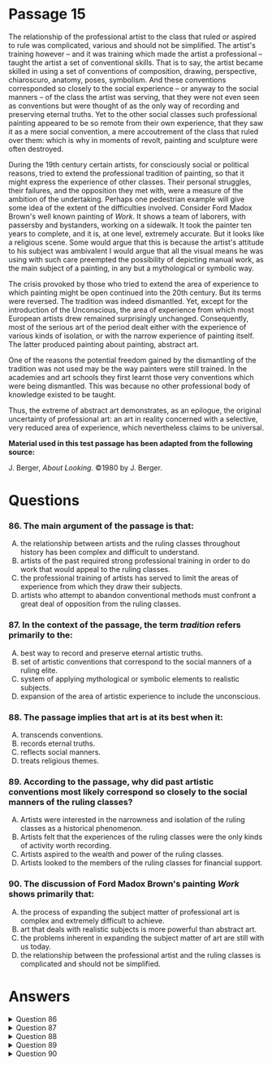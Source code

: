 # Passage 15
The relationship of the professional artist to the class that ruled or aspired to rule was complicated, various and should not be simplified. The artist's training however – and it was training which made the artist a professional – taught the artist a set of conventional skills. That is to say, the artist became skilled in using a set of conventions of composition, drawing, perspective, chiaroscuro, anatomy, poses, symbolism. And these conventions corresponded so closely to the social experience – or anyway to the social manners – of the class the artist was serving, that they were not even seen as conventions but were thought of as the only way of recording and preserving eternal truths. Yet to the other social classes such professional painting appeared to be so remote from their own experience, that they saw it as a mere social convention, a mere accoutrement of the class that ruled over them: which is why in moments of revolt, painting and sculpture were often destroyed.

During the 19th century certain artists, for consciously social or political reasons, tried to extend the professional tradition of painting, so that it might express the experience of other classes. Their personal struggles, their failures, and the opposition they met with, were a measure of the ambition of the undertaking. Perhaps one pedestrian example will give some idea of the extent of the difficulties involved. Consider Ford Madox Brown's well known painting of *Work*. It shows a team of laborers, with passersby and bystanders, working on a sidewalk. It took the painter ten years to complete, and it is, at one level, extremely accurate. But it looks like a religious scene. Some would argue that this is because the artist's attitude to his subject was ambivalent I would argue that all the visual means he was using with such care preempted the possibility of depicting manual work, as the main subject of a painting, in any but a mythological or symbolic way.

The crisis provoked by those who tried to extend the area of experience to which painting might be open continued into the 20th century. But its terms were reversed. The tradition was indeed dismantled. Yet, except for the introduction of the Unconscious, the area of experience from which most European artists drew remained surprisingly unchanged. Consequently, most of the serious art of the period dealt either with the experience of various kinds of isolation, or with the narrow experience of painting itself. The latter produced painting about painting, abstract art.

One of the reasons the potential freedom gained by the dismantling of the tradition was not used may be the way painters were still trained. In the academies and art schools they first learnt those very conventions which were being dismantled. This was because no other professional body of knowledge existed to be taught.

Thus, the extreme of abstract art demonstrates, as an epilogue, the original uncertainty of professional art: an art in reality concerned with a selective, very reduced area of experience, which nevertheless claims to be universal.

**Material used in this test passage has been adapted from the following source:**

J. Berger, *About Looking*. ©1980 by J. Berger.

# Questions
### 86. The main argument of the passage is that:
<ol type="A">
  <li>the relationship between artists and the ruling classes throughout history has been complex and difficult to understand.</li>
  <li>artists of the past required strong professional training in order to do work that would appeal to the ruling classes.</li>
  <li>the professional training of artists has served to limit the areas of experience from which they draw their subjects.</li>
  <li>artists who attempt to abandon conventional methods must confront a great deal of opposition from the ruling classes.</li>
</ol>

### 87. In the context of the passage, the term *tradition* refers primarily to the:
<ol type="A">
  <li>best way to record and preserve eternal artistic truths.</li>
  <li>set of artistic conventions that correspond to the social manners of a ruling elite.</li>
  <li>system of applying mythological or symbolic elements to realistic subjects.</li>
  <li>expansion of the area of artistic experience to include the unconscious.</li>
</ol>

### 88. The passage implies that art is at its best when it:
<ol type="A">
  <li>transcends conventions.</li>
  <li>records eternal truths.</li>
  <li>reflects social manners.</li>
  <li>treats religious themes.</li>
</ol>

### 89. According to the passage, why did past artistic conventions most likely correspond so closely to the social manners of the ruling classes?
<ol type="A">
  <li>Artists were interested in the narrowness and isolation of the ruling classes as a historical phenomenon.</li>
  <li>Artists felt that the experiences of the ruling classes were the only kinds of activity worth recording.</li>
  <li>Artists aspired to the wealth and power of the ruling classes.</li>
  <li>Artists looked to the members of the ruling classes for financial support.</li>
</ol>

### 90. The discussion of Ford Madox Brown's painting *Work* shows primarily that:
<ol type="A">
  <li>the process of expanding the subject matter of professional art is complex and extremely difficult to achieve.</li>
  <li>art that deals with realistic subjects is more powerful than abstract art.</li>
  <li>the problems inherent in expanding the subject matter of art are still with us today.</li>
  <li>the relationship between the professional artist and the ruling classes is complicated and should not be simplified.</li>
</ol>

# Answers
<details>
  <summary>Question 86</summary>
  <b>Solution</b>: The correct answer is <b>C</b>.

  <ol type="A">
    <li>The complexity of the relationship between artists and the class they served is mentioned only to introduce the topic of the traditional skills that artists acquired through formal training.</li>
    <li>The author’s point is not that strong academic strictures were required to induce artists to paint in a way that would please their patrons but that artists accepted the prevalent approach to painting “as the only way of recording and preserving eternal truths”.</li>
    <li>The argument that art training through the nineteenth and into the twentieth centuries perpetuated conventions that reflected the experiences of a vanishing ruling class is introduced in the first paragraph. This argument is developed through the example of a work that seemed to defy these conventions but in fact could not escape them. It is summarized in the last two paragraphs.</li>
    <li>The opposition encountered by artists who attempted unconventional approaches is mentioned as only one of the factors indicating the ambition of this attempt. It is not discussed, and it is not attributed to a particular social stratum.</li>
  </ol>
</details>

<details>
  <summary>Question 87</summary>
  <b>Solution</b>: The correct answer is <b>B</b>.

  <ol type="A">
    <li>The author implicitly disputes the existence of eternal artistic truths “these conventions . . . were not even seen as conventions”. Accordingly, the passage offers no value judgment about any specific approach to painting.</li>
    <li><i>Tradition</i> is used in reference to “the professional tradition of painting” that “certain artists . . . tried to extend . . . so that it might express the experience of other classes”. The experience that this tradition expressed at the time were those of “the class the artist was serving”, previously identified as “the class that ruled”. The usage of the term elsewhere in the passage–the “tradition was indeed dismantled” and the “dismantling of the tradition” – confirms that it refers to artistic conventions that the author identifies with a ruling elite.</li>
    <li>The passage provides no particulars about the way such conventions of traditional European painting were used.</li>
    <li>The inclusion of psychological concepts in artistic experience is presented as an <u>exception</u> to the tradition: “except for the introduction of the Unconscious, the area of experience from which most European artists drew remained surprisingly unchanged”.</li>
  </ol>
</details>

<details>
  <summary>Question 88</summary>
  <b>Solution</b>: The correct answer is <b>A</b>.

  <ol type="A">
    <li>The author argues that the art training that continued into the twentieth century restricted much painting to the expression of conventional skills, corresponding to the experiences of a single class, even though artists had in principle been freed from reliance on such conventions. Implicitly, therefore, the author believes that the best art transcends conventions.</li>
    <li>The author apparently rejects the concept of “eternal truths” that can be recorded in art. Even art that claims to be universal because it goes to the extreme of abstraction is “in reality concerned with a selective, very reduced area of experience”.</li>
    <li>The author contends that representational art in the European tradition necessarily reflects social manners: “these conventions corresponded so closely to the social experience – or anyway to the social manners – of the class the artist was serving”. There is no suggestion that this art is better than other art for this reason.</li>
    <li>The weakness of Brown’s painting, <i>Work</i>, is the intrusion of conventions associated with religious iconography into a supposedly realistically depicted contemporary street scene: “But it looks like a religious scene”.</li>
  </ol>
</details>

<details>
  <summary>Question 89</summary>
  <b>Solution</b>: The correct answer is <b>D</b>.

  <ol type="A">
    <li>The author applies the terms <i>isolation</i> and <i>narrow</i> to serious art of the twentieth century that indicated the dismantling of the tradition in European painting. They do not refer to the ruling classes.</li>
    <li>Certain nineteenth-century artists apparently did <u>not</u> believe the ruling classes to be especially worthy of commemoration, since “for consciously social or political reasons, [they] tried to extend the professional tradition of painting, so that it might express the experience of other classes”.</li>
    <li>There is no indication that artists were motivated by greed for wealth or ambition for power. The only political goal attributed to them is altruistic – to use painting “to express the experience of [the previously ignored] classes”.</li>
    <li>The manners that determined the conventions of art were those “of the class the artist was serving”. That is, art reflected the training, assumptions, and sentiments of the wealthy because it was only through their patronage that artists could continue to paint.</li>
  </ol>
</details>

<details>
  <summary>Question 90</summary>
  <b>Solution</b>: The correct answer is <b>A</b>.

  <ol type="A">
    <li>The author describes the painting in order to make the point that despite admirable social intentions and ten years of effort, with “all the visual means [used] with such care”, a professional artist of the nineteenth century could not succeed in depicting ordinary life “in any but a mythological or symbolic way”.</li>
    <li>The subject matter (laborers at work, surrounded by passers-by) might be powerful, but the description indicates that Ford did not convey this reality in a powerful way. The author says only that “at one level, it is extremely accurate [and that] it looks like a religious scene”. This description implicitly dismisses the painting as a painstakingly rendered, static tableau, lacking the force and boldness appropriate to its mundane, urban subject.</li>
    <li>The passage is written in the past tense, and it does not mention the present. Its most recent reference is to a crisis that continued into the twentieth century for some finite length of time referred to only as “the period”.</li>
    <li>The example illustrates just one aspect of the complex relationship between artists and the ruling classes – the inability of artists to wholly rid their art of the conventions favored by these classes – and its discussion does not suggest that this complexity serves art. In particular, it indicates that conventions of religious art that once made it congenial to the ruling-class were inappropriate for a twentieth-century secular painting.</li>
  </ol>
</details>
